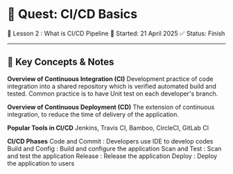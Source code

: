 # 🧪 Quest: CI/CD Basics
📍 Lesson 2 : What is CI/CD Pipeline
📅 Started: 21 April 2025
✅ Status: Finish

---

## 🔧 Key Concepts & Notes

**Overview of Continuous Integration (CI)**
Development practice of code integration into a shared repository which is verified automated build and tested.
Common practice is to have Unit test on each developer's branch.

**Overview of Continuous Deployment (CD)**
The extension of continuous integration, to reduce the time of delivery of the application.

**Popular Tools in CI/CD**
Jenkins, Travis CI, Bamboo, CircleCI, GitLab CI

**CI/CD Phases**
Code and Commit : Developers use IDE to develop codes
Build and Config : Build and configure the application
Scan and Test : Scan and test the application
Release : Release the application
Deploy : Deploy the application to users



